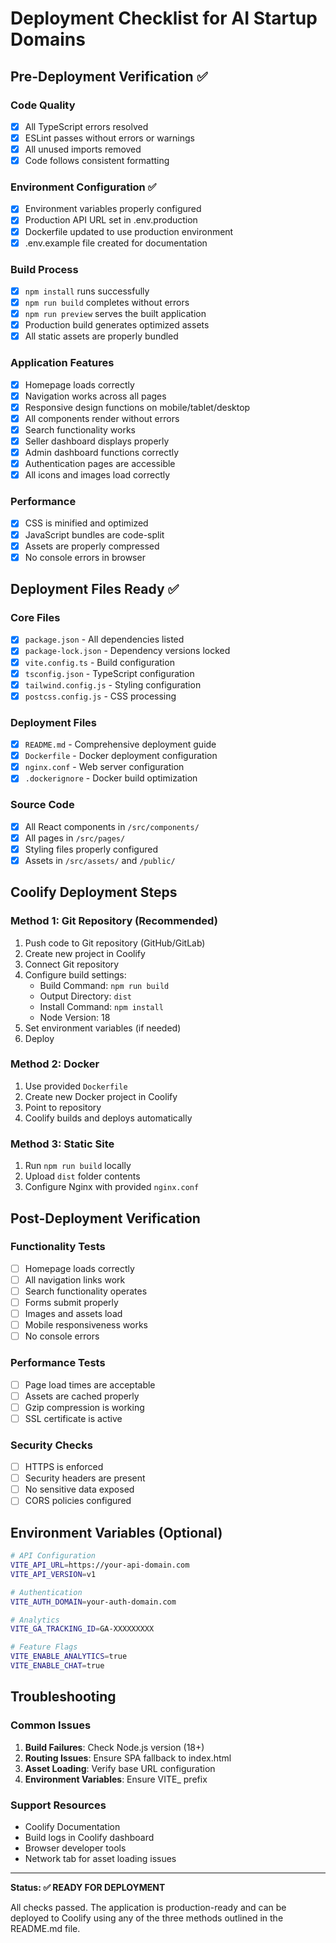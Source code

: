 # Deployment Checklist for AI Startup Domains

## Pre-Deployment Verification ✅

### Code Quality
- [x] All TypeScript errors resolved
- [x] ESLint passes without errors or warnings
- [x] All unused imports removed
- [x] Code follows consistent formatting

### Environment Configuration ✅
- [x] Environment variables properly configured
- [x] Production API URL set in .env.production
- [x] Dockerfile updated to use production environment
- [x] .env.example file created for documentation

### Build Process
- [x] `npm install` runs successfully
- [x] `npm run build` completes without errors
- [x] `npm run preview` serves the built application
- [x] Production build generates optimized assets
- [x] All static assets are properly bundled

### Application Features
- [x] Homepage loads correctly
- [x] Navigation works across all pages
- [x] Responsive design functions on mobile/tablet/desktop
- [x] All components render without errors
- [x] Search functionality works
- [x] Seller dashboard displays properly
- [x] Admin dashboard functions correctly
- [x] Authentication pages are accessible
- [x] All icons and images load correctly

### Performance
- [x] CSS is minified and optimized
- [x] JavaScript bundles are code-split
- [x] Assets are properly compressed
- [x] No console errors in browser

## Deployment Files Ready ✅

### Core Files
- [x] `package.json` - All dependencies listed
- [x] `package-lock.json` - Dependency versions locked
- [x] `vite.config.ts` - Build configuration
- [x] `tsconfig.json` - TypeScript configuration
- [x] `tailwind.config.js` - Styling configuration
- [x] `postcss.config.js` - CSS processing

### Deployment Files
- [x] `README.md` - Comprehensive deployment guide
- [x] `Dockerfile` - Docker deployment configuration
- [x] `nginx.conf` - Web server configuration
- [x] `.dockerignore` - Docker build optimization

### Source Code
- [x] All React components in `/src/components/`
- [x] All pages in `/src/pages/`
- [x] Styling files properly configured
- [x] Assets in `/src/assets/` and `/public/`

## Coolify Deployment Steps

### Method 1: Git Repository (Recommended)
1. Push code to Git repository (GitHub/GitLab)
2. Create new project in Coolify
3. Connect Git repository
4. Configure build settings:
   - Build Command: `npm run build`
   - Output Directory: `dist`
   - Install Command: `npm install`
   - Node Version: 18
5. Set environment variables (if needed)
6. Deploy

### Method 2: Docker
1. Use provided `Dockerfile`
2. Create new Docker project in Coolify
3. Point to repository
4. Coolify builds and deploys automatically

### Method 3: Static Site
1. Run `npm run build` locally
2. Upload `dist` folder contents
3. Configure Nginx with provided `nginx.conf`

## Post-Deployment Verification

### Functionality Tests
- [ ] Homepage loads correctly
- [ ] All navigation links work
- [ ] Search functionality operates
- [ ] Forms submit properly
- [ ] Images and assets load
- [ ] Mobile responsiveness works
- [ ] No console errors

### Performance Tests
- [ ] Page load times are acceptable
- [ ] Assets are cached properly
- [ ] Gzip compression is working
- [ ] SSL certificate is active

### Security Checks
- [ ] HTTPS is enforced
- [ ] Security headers are present
- [ ] No sensitive data exposed
- [ ] CORS policies configured

## Environment Variables (Optional)

```bash
# API Configuration
VITE_API_URL=https://your-api-domain.com
VITE_API_VERSION=v1

# Authentication
VITE_AUTH_DOMAIN=your-auth-domain.com

# Analytics
VITE_GA_TRACKING_ID=GA-XXXXXXXXX

# Feature Flags
VITE_ENABLE_ANALYTICS=true
VITE_ENABLE_CHAT=true
```

## Troubleshooting

### Common Issues
1. **Build Failures**: Check Node.js version (18+)
2. **Routing Issues**: Ensure SPA fallback to index.html
3. **Asset Loading**: Verify base URL configuration
4. **Environment Variables**: Ensure VITE_ prefix

### Support Resources
- Coolify Documentation
- Build logs in Coolify dashboard
- Browser developer tools
- Network tab for asset loading issues

---

**Status: ✅ READY FOR DEPLOYMENT**

All checks passed. The application is production-ready and can be deployed to Coolify using any of the three methods outlined in the README.md file.